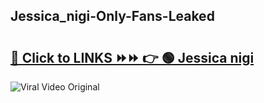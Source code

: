 
 ## Jessica_nigi-Only-Fans-Leaked

# <h2><a href="https://clipsfans.com/Jessica_nigi&ref=git">🔗 Click to LINKS ⏩⏩ 👉 🟢 Jessica nigi </a></h2>

<a href="https://clipsfans.com/Jessica_nigi&ref=git" rel="nofollow" data-target="animated-image.originalLink"><img src="https://i.ibb.co.com/xMMVF88/686577567.gif" alt="Viral Video Original" style="max-width: 100%; display: inline-block;" data-target="animated-image.originalImage"></a>
